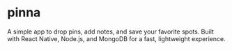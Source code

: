 # pinna
A simple app to drop pins, add notes, and save your favorite spots. Built with React Native, Node.js, and MongoDB for a fast, lightweight experience.
